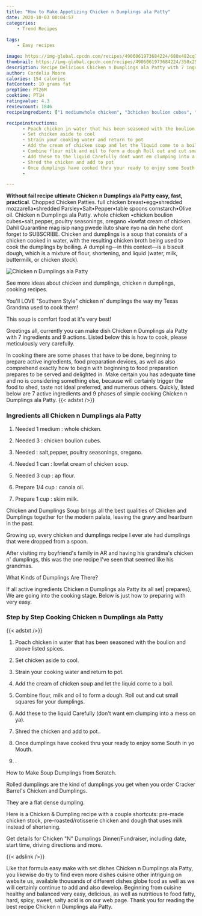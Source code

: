```yaml
---
title: "How to Make Appetizing Chicken n Dumplings ala Patty"
date: 2020-10-03 00:04:57
categories:
    - Trend Recipes
    
tags:
    - Easy recipes

image: https://img-global.cpcdn.com/recipes/4906061973684224/680x482cq70/chicken-n-dumplings-ala-patty-recipe-main-photo.jpg
thumbnail: https://img-global.cpcdn.com/recipes/4906061973684224/350x250cq70/chicken-n-dumplings-ala-patty-recipe-main-photo.jpg
description: Recipe Delicious Chicken n Dumplings ala Patty with 7 ingredients and 9 stages of easy cooking.
author: Cordelia Moore
calories: 154 calories
fatContent: 10 grams fat
preptime: PT26M
cooktime: PT1H
ratingvalue: 4.3
reviewcount: 1846
recipeingredient: ["1 mediumwhole chicken", "3chicken boulion cubes", "saltpepper poultry seasonings oregano", "1 canlowfat cream of chicken soup", "3 cupap flour", "1/4 cupcanola oil", "1 cupskim milk"]

recipeinstructions: 
      - Poach chicken in water that has been seasoned with the boulion and above listed spices 
      - Set chicken aside to cool 
      - Strain your cooking water and return to pot 
      - Add the cream of chicken soup and let the liquid come to a boil 
      - Combine flour milk and oil to form a dough Roll out and cut small squares for your dumplings 
      - Add these to the liquid Carefully dont want em clumping into a mess on ya 
      - Shred the chicken and add to pot 
      - Once dumplings have cooked thru your ready to enjoy some South in yo Mouth 
      - 

---
```




**Without fail recipe ultimate Chicken n Dumplings ala Patty easy, fast, practical**. Chopped Chicken Patties. full chicken breast•egg•shredded mozzarella•shredded Parsley•Salt•Pepper•table spoons cornstarch•Olive oil. Chicken n Dumplings ala Patty. whole chicken •chicken boulion cubes•salt,pepper, poultry seasonings, oregano •lowfat cream of chicken. Dahil Quarantine mag isip nang pwede iluto share nyo na din hehe dont forget to SUBSCRIBE. Chicken and dumplings is a soup that consists of a chicken cooked in water, with the resulting chicken broth being used to cook the dumplings by boiling. A dumpling—in this context—is a biscuit dough, which is a mixture of flour, shortening, and liquid (water, milk, buttermilk, or chicken stock).


![Chicken n Dumplings ala Patty](https://img-global.cpcdn.com/recipes/4906061973684224/680x482cq70/chicken-n-dumplings-ala-patty-recipe-main-photo.jpg "Chicken n Dumplings ala Patty")



See more ideas about chicken and dumplings, chicken n dumplings, cooking recipes.

You&#39;ll LOVE &#34;Southern Style&#34; chicken n&#39; dumplings the way my Texas Grandma used to cook them!

This soup is comfort food at it&#39;s very best!


Greetings all, currently you can make dish Chicken n Dumplings ala Patty with 7 ingredients and 9 actions. Listed below this is how to cook, please meticulously very carefully.

In cooking there are some phases that have to be done, beginning to prepare active ingredients, food preparation devices, as well as also comprehend exactly how to begin with beginning to food preparation prepares to be served and delighted in. Make certain you has adequate time and no is considering something else, because will certainly trigger the food to shed, taste not ideal preferred, and numerous others. Quickly, listed below are 7 active ingredients and 9 phases of simple cooking Chicken n Dumplings ala Patty.
{{< adstxt />}}

### Ingredients all Chicken n Dumplings ala Patty


1. Needed 1 medium : whole chicken.

1. Needed 3 : chicken boulion cubes.

1. Needed  : salt,pepper, poultry seasonings, oregano.

1. Needed 1 can : lowfat cream of chicken soup.

1. Needed 3 cup : ap flour.

1. Prepare 1/4 cup : canola oil.

1. Prepare 1 cup : skim milk.


Chicken and Dumplings Soup brings all the best qualities of Chicken and Dumplings together for the modern palate, leaving the gravy and heartburn in the past.

Growing up, every chicken and dumplings recipe I ever ate had dumplings that were dropped from a spoon.

After visiting my boyfriend&#39;s family in AR and having his grandma&#39;s chicken n&#39; dumplings, this was the one recipe I&#39;ve seen that seemed like his grandmas.

What Kinds of Dumplings Are There?


If all active ingredients Chicken n Dumplings ala Patty its all set| prepares}, We are going into the cooking stage. Below is just how to preparing with very easy.

### Step by Step Cooking Chicken n Dumplings ala Patty

{{< adstxt />}}


1. Poach chicken in water that has been seasoned with the boulion and above listed spices.



1. Set chicken aside to cool.



1. Strain your cooking water and return to pot.



1. Add the cream of chicken soup and let the liquid come to a boil.



1. Combine flour, milk and oil to form a dough. Roll out and cut small squares for your dumplings.



1. Add these to the liquid Carefully (don&#39;t want em clumping into a mess on ya).



1. Shred the chicken and add to pot..



1. Once dumplings have cooked thru your ready to enjoy some South in yo Mouth.



1. .




How to Make Soup Dumplings from Scratch.

Rolled dumplings are the kind of dumplings you get when you order Cracker Barrel&#39;s Chicken and Dumplings.

They are a flat dense dumpling.

Here is a Chicken &amp; Dumpling recipe with a couple shortcuts: pre-made chicken stock, pre-roasted/rotisserie chicken and dough that uses milk instead of shortening.

Get details for Chicken &#34;N&#34; Dumplings Dinner/Fundraiser, including date, start time, driving directions and more.


{{< adslink />}}

Like that formula easy make with set dishes Chicken n Dumplings ala Patty, you likewise do try to find even more dishes cuisine other intriguing on website us, available thousands of different dishes globe food as well as we will certainly continue to add and also develop. Beginning from cuisine healthy and balanced very easy, delicious, as well as nutritious to food fatty, hard, spicy, sweet, salty acid is on our web page. Thank you for reading the best recipe Chicken n Dumplings ala Patty.
